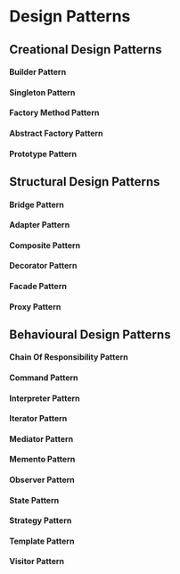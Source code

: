 # Design Patterns

## Creational Design Patterns
#### Builder Pattern
#### Singleton Pattern
#### Factory Method Pattern
#### Abstract Factory Pattern
#### Prototype Pattern

## Structural Design Patterns
#### Bridge Pattern
#### Adapter Pattern
#### Composite Pattern
#### Decorator Pattern
#### Facade Pattern
#### Proxy Pattern

## Behavioural Design Patterns
#### Chain Of Responsibility Pattern
#### Command Pattern
#### Interpreter Pattern
#### Iterator Pattern
#### Mediator Pattern
#### Memento Pattern
#### Observer Pattern
#### State Pattern
#### Strategy Pattern
#### Template Pattern
#### Visitor Pattern
